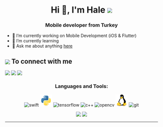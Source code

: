 
<h1 align="center">Hi 👋, I'm Hale <img height="40" src="https://emoji.gg/assets/emoji/7333-parrotdance.gif"></h1>
<h3 align="center">Mobile developer from Turkey</h3>

- 🔭 I’m currently working on Mobile Development (iOS & Flutter)
- 🌱 I’m currently learning 
- 💬 Ask me about anything [here](halekmc@gmail.com)




<summary><h2><img src="https://emojis.slackmojis.com/emojis/images/1579216111/7550/pikachu_wave.gif?1579216111" align="center"
                width="28" /> To connect with me</h2></summary>

<p align = "center">
 
[<img src="https://img.shields.io/badge/twitter-%231DA1F2.svg?&style=for-the-badge&logo=twitter&logoColor=white" />](https://twitter.com/halekmc) 
[<img src="https://img.shields.io/badge/linkedin-%230077B5.svg?&style=for-the-badge&logo=linkedin&logoColor=white" />](https://www.linkedin.com/in/halenurkumcuoglu)
[<img src = "https://img.shields.io/badge/instagram-%23E4405F.svg?&style=for-the-badge&logo=instagram&logoColor=white">](https://www.instagram.com/halekmc)
  
  
<h3 align="center">Languages and Tools:</h3>

<p align="center"> 
    <img src="https://cdn.icon-icons.com/icons2/1826/PNG/512/4202060logosocialsocialmediaswift-115628_115673.png" alt="swift" width="40" height="40"/> 
  </a>
    <img src="https://raw.githubusercontent.com/devicons/devicon/master/icons/python/python-original.svg" alt="python" width="40" height="40"/> 
  </a> 
    <img src="https://cdn.icon-icons.com/icons2/2699/PNG/512/tensorflow_logo_icon_168671.png" alt="tensorflow" width="40" height="40"/> 
  </a>  
   </a> 
    <img src="https://cdn.icon-icons.com/icons2/2148/PNG/512/c_icon_132529.png" alt="c++" width="40" height="40"/> 
  </a>
    <img src="https://cdn.icon-icons.com/icons2/2699/PNG/512/opencv_logo_icon_170887.png" alt="opencv" width="40" height="40"/> 
  </a> 
    <img src="https://raw.githubusercontent.com/devicons/devicon/master/icons/linux/linux-original.svg" alt="linux" width="40" height="40"/> 
  </a> 
    <img src="https://www.vectorlogo.zone/logos/git-scm/git-scm-icon.svg" alt="git" width="40" height="40"/> 
  </a>
</p>


<p align= "center">
  <img height= "150" src="https://github-readme-stats.vercel.app/api?username=halekmc&theme=react&show_icons=true&include_all_commits=true" />
  <img height= "150" src="https://github-readme-stats.vercel.app/api/top-langs/?username=halekmc&theme=react&layout=compact" />
</p>

------

